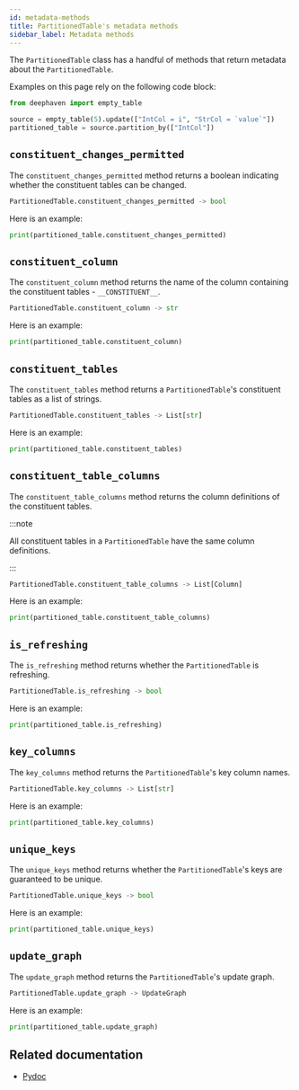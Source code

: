 ```yaml
---
id: metadata-methods
title: PartitionedTable's metadata methods
sidebar_label: Metadata methods
---
```


The `PartitionedTable` class has a handful of methods that return metadata about the `PartitionedTable`.

Examples on this page rely on the following code block:

```python test-set=1
from deephaven import empty_table

source = empty_table(5).update(["IntCol = i", "StrCol = `value`"])
partitioned_table = source.partition_by(["IntCol"])
```

## `constituent_changes_permitted`

The `constituent_changes_permitted` method returns a boolean indicating whether the constituent tables can be changed.

```python syntax
PartitionedTable.constituent_changes_permitted -> bool
```

Here is an example:

```python test-set=1 order=null
print(partitioned_table.constituent_changes_permitted)
```

## `constituent_column`

The `constituent_column` method returns the name of the column containing the constituent tables - `__CONSTITUENT__`.

```python syntax
PartitionedTable.constituent_column -> str
```

Here is an example:

```python test-set=1 order=null
print(partitioned_table.constituent_column)
```

## `constituent_tables`

The `constituent_tables` method returns a `PartitionedTable`'s constituent tables as a list of strings.

```python syntax
PartitionedTable.constituent_tables -> List[str]
```

Here is an example:

```python test-set=1 order=null
print(partitioned_table.constituent_tables)
```

## `constituent_table_columns`

The `constituent_table_columns` method returns the column definitions of the constituent tables.

:::note

All constituent tables in a `PartitionedTable` have the same column definitions.

:::

```python syntax
PartitionedTable.constituent_table_columns -> List[Column]
```

Here is an example:

```python test-set=1 order=null
print(partitioned_table.constituent_table_columns)
```

## `is_refreshing`

The `is_refreshing` method returns whether the `PartitionedTable` is refreshing.

```python syntax
PartitionedTable.is_refreshing -> bool
```

Here is an example:

```python test-set=1 order=null
print(partitioned_table.is_refreshing)
```

## `key_columns`

The `key_columns` method returns the `PartitionedTable`'s key column names.

```python syntax
PartitionedTable.key_columns -> List[str]
```

Here is an example:

```python test-set=1 order=null
print(partitioned_table.key_columns)
```

## `unique_keys`

The `unique_keys` method returns whether the `PartitionedTable`'s keys are guaranteed to be unique.

```python syntax
PartitionedTable.unique_keys -> bool
```

Here is an example:

```python test-set=1 order=null
print(partitioned_table.unique_keys)
```

## `update_graph`

The `update_graph` method returns the `PartitionedTable`'s update graph.

```python syntax
PartitionedTable.update_graph -> UpdateGraph
```

Here is an example:

```python test-set=1 order=null
print(partitioned_table.update_graph)
```

## Related documentation

- [Pydoc](https://deephaven.io/core/pydoc/code/deephaven.table.html#deephaven.table.PartitionedTable)
